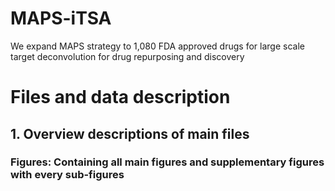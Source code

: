 # MAPS-iTSA
We expand MAPS strategy to 1,080 FDA approved drugs for large scale target deconvolution for drug repurposing and discovery

# Files and data description
## 1. Overview descriptions of main files
### **Figures**: Containing all main figures and supplementary figures with every sub-figures
